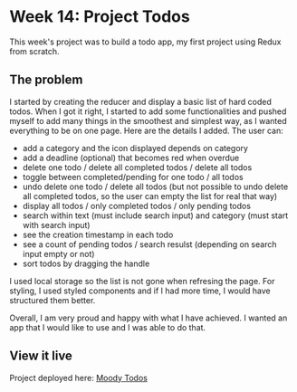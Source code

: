 # Week 14: Project Todos

This week's project was to build a todo app, my first project using Redux from scratch.

## The problem

I started by creating the reducer and display a basic list of hard coded todos. When I got it right, I started to add some functionalities and pushed myself to add many things in the smoothest and simplest way, as I wanted everything to be on one page. Here are the details I added. The user can:
* add a category and the icon displayed depends on category
* add a deadline (optional) that becomes red when overdue
* delete one todo / delete all completed todos / delete all todos
* toggle between completed/pending for one todo / all todos
* undo delete one todo / delete all todos (but not possible to undo delete all completed todos, so the user can empty the list for real that way)
* display all todos / only completed todos / only pending todos
* search within text (must include search input) and category (must start with search input)
* see the creation timestamp in each todo
* see a count of pending todos / search resulst (depending on search input empty or not)
* sort todos by dragging the handle

I used local storage so the list is not gone when refresing the page. For styling, I used styled components and if I had more time, I would have structured them better.

Overall, I am very proud and happy with what I have achieved. I wanted an app that I would like to use and I was able to do that.

## View it live

Project deployed here: [Moody Todos](https://moody-todos.netlify.app/)
